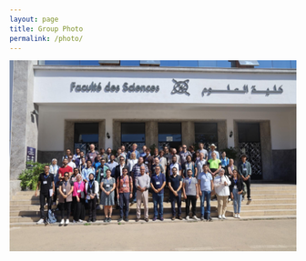 ```yaml
---
layout: page
title: Group Photo
permalink: /photo/
---
```



![Quantum Morocco group photo](/docs/group_photo.jpeg "Quantum Morocco group photo")
